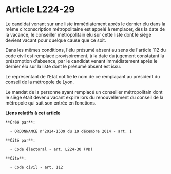 # Article L224-29

Le candidat venant sur une liste immédiatement après le dernier élu dans la même circonscription métropolitaine est appelé à
remplacer, dès la date de la vacance, le conseiller métropolitain élu sur cette liste dont le siège devient vacant pour
quelque cause que ce soit.

Dans les mêmes conditions, l'élu présumé absent au sens de l'article 112 du code civil est remplacé provisoirement, à la date
du jugement constatant la présomption d'absence, par le candidat venant immédiatement après le dernier élu sur la liste dont
le présumé absent est issu.

Le représentant de l'Etat notifie le nom de ce remplaçant au président du conseil de la métropole de Lyon.

Le mandat de la personne ayant remplacé un conseiller métropolitain dont le siège était devenu vacant expire lors du
renouvellement du conseil de la métropole qui suit son entrée en fonctions.

**Liens relatifs à cet article**

	**Créé par**:

	  - ORDONNANCE n°2014-1539 du 19 décembre 2014 - art. 1

	**Cité par**:

	  - Code électoral - art. L224-30 (VD)

	**Cite**:

	  - Code civil - art. 112
